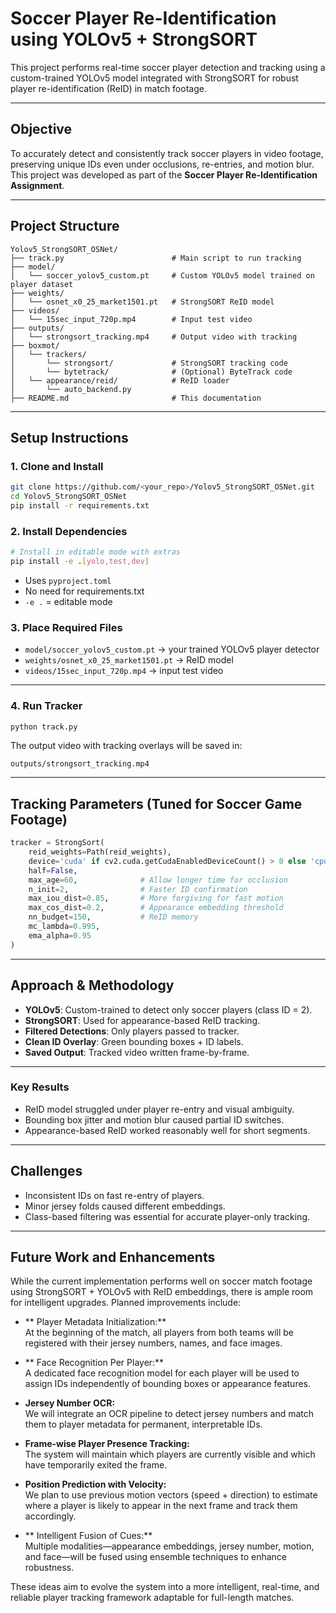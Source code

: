 # Soccer Player Re-Identification using YOLOv5 + StrongSORT

This project performs real-time soccer player detection and tracking using a custom-trained YOLOv5 model integrated with StrongSORT for robust player re-identification (ReID) in match footage.

---

##  Objective

To accurately detect and consistently track soccer players in video footage, preserving unique IDs even under occlusions, re-entries, and motion blur.  
This project was developed as part of the **Soccer Player Re-Identification Assignment**.

---

##  Project Structure

```
Yolov5_StrongSORT_OSNet/
├── track.py                        # Main script to run tracking
├── model/
│   └── soccer_yolov5_custom.pt     # Custom YOLOv5 model trained on player dataset
├── weights/
│   └── osnet_x0_25_market1501.pt   # StrongSORT ReID model
├── videos/
│   └── 15sec_input_720p.mp4        # Input test video
├── outputs/
│   └── strongsort_tracking.mp4     # Output video with tracking
├── boxmot/
│   └── trackers/
│       └── strongsort/             # StrongSORT tracking code
│       └── bytetrack/              # (Optional) ByteTrack code
│   └── appearance/reid/            # ReID loader
│       └── auto_backend.py
├── README.md                       # This documentation
```

---

##  Setup Instructions

### 1. Clone and Install

```bash
git clone https://github.com/<your_repo>/Yolov5_StrongSORT_OSNet.git
cd Yolov5_StrongSORT_OSNet
pip install -r requirements.txt
```

### 2. Install Dependencies

```bash
# Install in editable mode with extras
pip install -e .[yolo,test,dev]
```

- Uses `pyproject.toml`
- No need for requirements.txt
- `-e .` = editable mode

### 3. Place Required Files

- `model/soccer_yolov5_custom.pt` → your trained YOLOv5 player detector
- `weights/osnet_x0_25_market1501.pt` → ReID model
- `videos/15sec_input_720p.mp4` → input test video

---

### 4. Run Tracker

```bash
python track.py
```

The output video with tracking overlays will be saved in:

```
outputs/strongsort_tracking.mp4
```

---

##  Tracking Parameters (Tuned for Soccer Game Footage)

```python
tracker = StrongSort(
    reid_weights=Path(reid_weights),
    device='cuda' if cv2.cuda.getCudaEnabledDeviceCount() > 0 else 'cpu',
    half=False,
    max_age=60,              # Allow longer time for occlusion
    n_init=2,                # Faster ID confirmation
    max_iou_dist=0.85,       # More forgiving for fast motion
    max_cos_dist=0.2,        # Appearance embedding threshold
    nn_budget=150,           # ReID memory
    mc_lambda=0.995,
    ema_alpha=0.95
)
```

---

##  Approach & Methodology

- **YOLOv5**: Custom-trained to detect only soccer players (class ID = 2).
- **StrongSORT**: Used for appearance-based ReID tracking.
- **Filtered Detections**: Only players passed to tracker.
- **Clean ID Overlay**: Green bounding boxes + ID labels.
- **Saved Output**: Tracked video written frame-by-frame.

---


### Key Results

- ReID model struggled under player re-entry and visual ambiguity.
- Bounding box jitter and motion blur caused partial ID switches.
- Appearance-based ReID worked reasonably well for short segments.

---

##  Challenges

- Inconsistent IDs on fast re-entry of players.
- Minor jersey folds caused different embeddings.
- Class-based filtering was essential for accurate player-only tracking.

---

## Future Work and Enhancements

While the current implementation performs well on soccer match footage using StrongSORT + YOLOv5 with ReID embeddings, there is ample room for intelligent upgrades. Planned improvements include:

- ** Player Metadata Initialization:**  
  At the beginning of the match, all players from both teams will be registered with their jersey numbers, names, and face images.

- ** Face Recognition Per Player:**  
  A dedicated face recognition model for each player will be used to assign IDs independently of bounding boxes or appearance features.

- **Jersey Number OCR:**  
  We will integrate an OCR pipeline to detect jersey numbers and match them to player metadata for permanent, interpretable IDs.

- **Frame-wise Player Presence Tracking:**  
  The system will maintain which players are currently visible and which have temporarily exited the frame.

- **Position Prediction with Velocity:**  
  We plan to use previous motion vectors (speed + direction) to estimate where a player is likely to appear in the next frame and track them accordingly.

- ** Intelligent Fusion of Cues:**  
  Multiple modalities—appearance embeddings, jersey number, motion, and face—will be fused using ensemble techniques to enhance robustness.

These ideas aim to evolve the system into a more intelligent, real-time, and reliable player tracking framework adaptable for full-length matches.


